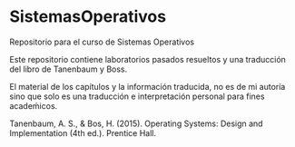 # SistemasOperativos
Repositorio para el curso de Sistemas Operativos


Este repositorio contiene laboratorios pasados resueltos y una traducción del libro de Tanenbaum y Boss.

El material de los capítulos y la información traducida, no es de mi autoría sino que solo es una traducción e interpretación personal para fines acadeḿicos.




Tanenbaum, A. S., & Bos, H. (2015). Operating Systems: Design and Implementation (4th ed.). Prentice Hall.